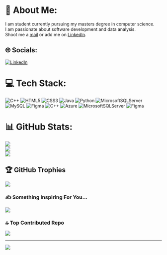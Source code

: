 # 💫 About Me:
I am student currently pursuing my masters degree in computer science.<br>I am passionate about software development and data analysis.<br>Shoot me a <a href="mailto: karanbatra31@gmail.com">mail</a> or add me on <a href="https://linkedin.com/in/karanbatra31">LinkedIn</a>.


## 🌐 Socials:
[![LinkedIn](https://img.shields.io/badge/LinkedIn-%230077B5.svg?logo=linkedin&logoColor=white)](https://linkedin.com/in/karanbatra31) 

# 💻 Tech Stack:
![C++](https://img.shields.io/badge/c++-%2300599C.svg?style=flat&logo=c%2B%2B&logoColor=white) ![HTML5](https://img.shields.io/badge/html5-%23E34F26.svg?style=flat&logo=html5&logoColor=white) ![CSS3](https://img.shields.io/badge/css3-%231572B6.svg?style=flat&logo=css3&logoColor=white) ![Java](https://img.shields.io/badge/java-%23ED8B00.svg?style=flat&logo=java&logoColor=white) ![Python](https://img.shields.io/badge/python-3670A0?style=flat&logo=python&logoColor=ffdd54) ![MicrosoftSQLServer](https://img.shields.io/badge/Microsoft%20SQL%20Sever-CC2927?style=flat&logo=microsoft%20sql%20server&logoColor=white) ![MySQL](https://img.shields.io/badge/mysql-%2300f.svg?style=flat&logo=mysql&logoColor=white) 	![Figma](https://img.shields.io/badge/figma-%23F24E1E.svg?style=flat&logo=figma&logoColor=white) ![C++](https://img.shields.io/badge/c++-%2300599C.svg?style=flat&logo=c%2B%2B&logoColor=white) ![Azure](https://img.shields.io/badge/azure-%230072C6.svg?style=flat&logo=azure-devops&logoColor=white) ![MicrosoftSQLServer](https://img.shields.io/badge/Microsoft%20SQL%20Sever-CC2927?style=flat&logo=microsoft%20sql%20server&logoColor=white) 	![Figma](https://img.shields.io/badge/figma-%23F24E1E.svg?style=flat&logo=figma&logoColor=white)
# 📊 GitHub Stats:
![](https://github-readme-stats.vercel.app/api?username=Kenny31&theme=default&hide_border=false&include_all_commits=true&count_private=false)<br/>
![](https://github-readme-streak-stats.herokuapp.com/?user=Kenny31&theme=default&hide_border=false)<br/>
![](https://github-readme-stats.vercel.app/api/top-langs/?username=Kenny31&theme=default&hide_border=false&include_all_commits=true&count_private=false&layout=compact)

## 🏆 GitHub Trophies
![](https://github-profile-trophy.vercel.app/?username=Kenny31&theme=juicyfresh&no-frame=false&no-bg=true&margin-w=4)

### ✍️ Something Inspiring For You...
![](https://quotes-github-readme.vercel.app/api?type=horizontal&theme=light)

### 🔝 Top Contributed Repo
![](https://github-contributor-stats.vercel.app/api?username=Kenny31&limit=5&theme=nord&combine_all_yearly_contributions=true)

---
[![](https://visitcount.itsvg.in/api?id=Kenny31&icon=8&color=0)](https://visitcount.itsvg.in)

<!--
**Kenny31/Kenny31** is a ✨ _special_ ✨ repository because its `README.md` (this file) appears on your GitHub profile.
-->
